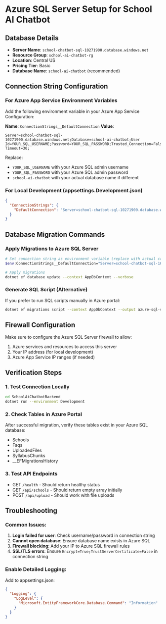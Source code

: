# Azure SQL Server Setup for School AI Chatbot

## Database Details
- **Server Name**: `school-chatbot-sql-10271900.database.windows.net`
- **Resource Group**: `school-ai-chatbot-rg`
- **Location**: Central US
- **Pricing Tier**: Basic
- **Database Name**: `school-ai-chatbot` (recommended)

## Connection String Configuration

### For Azure App Service Environment Variables
Add the following environment variable in your Azure App Service Configuration:

**Name**: `ConnectionStrings__DefaultConnection`
**Value**: 
```
Server=school-chatbot-sql-10271900.database.windows.net;Database=school-ai-chatbot;User Id=YOUR_SQL_USERNAME;Password=YOUR_SQL_PASSWORD;Trusted_Connection=False;MultipleActiveResultSets=true;Encrypt=True;TrustServerCertificate=False;Connection Timeout=30;
```

Replace:
- `YOUR_SQL_USERNAME` with your Azure SQL admin username
- `YOUR_SQL_PASSWORD` with your Azure SQL admin password
- `school-ai-chatbot` with your actual database name if different

### For Local Development (appsettings.Development.json)
```json
{
  "ConnectionStrings": {
    "DefaultConnection": "Server=school-chatbot-sql-10271900.database.windows.net;Database=school-ai-chatbot;User Id=YOUR_SQL_USERNAME;Password=YOUR_SQL_PASSWORD;Trusted_Connection=False;MultipleActiveResultSets=true;Encrypt=True;TrustServerCertificate=False;Connection Timeout=30;"
  }
}
```

## Database Migration Commands

### Apply Migrations to Azure SQL Server
```bash
# Set connection string as environment variable (replace with actual credentials)
$env:ConnectionStrings__DefaultConnection="Server=school-chatbot-sql-10271900.database.windows.net;Database=school-ai-chatbot;User Id=YOUR_USERNAME;Password=YOUR_PASSWORD;Trusted_Connection=False;MultipleActiveResultSets=true;Encrypt=True;TrustServerCertificate=False;Connection Timeout=30;"

# Apply migrations
dotnet ef database update --context AppDbContext --verbose
```

### Generate SQL Script (Alternative)
If you prefer to run SQL scripts manually in Azure portal:
```bash
dotnet ef migrations script --context AppDbContext --output azure-sql-setup.sql
```

## Firewall Configuration
Make sure to configure the Azure SQL Server firewall to allow:
1. Azure services and resources to access this server
2. Your IP address (for local development)
3. Azure App Service IP ranges (if needed)

## Verification Steps

### 1. Test Connection Locally
```bash
cd SchoolAiChatbotBackend
dotnet run --environment Development
```

### 2. Check Tables in Azure Portal
After successful migration, verify these tables exist in your Azure SQL database:
- Schools
- Faqs  
- UploadedFiles
- SyllabusChunks
- __EFMigrationsHistory

### 3. Test API Endpoints
- GET `/health` - Should return healthy status
- GET `/api/schools` - Should return empty array initially
- POST `/api/upload` - Should work with file uploads

## Troubleshooting

### Common Issues:
1. **Login failed for user**: Check username/password in connection string
2. **Cannot open database**: Ensure database name exists in Azure SQL
3. **Firewall blocking**: Add your IP to Azure SQL firewall rules
4. **SSL/TLS errors**: Ensure `Encrypt=True;TrustServerCertificate=False` in connection string

### Enable Detailed Logging:
Add to appsettings.json:
```json
{
  "Logging": {
    "LogLevel": {
      "Microsoft.EntityFrameworkCore.Database.Command": "Information"
    }
  }
}
```